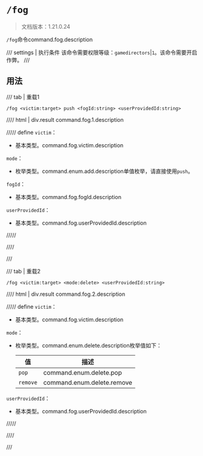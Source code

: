 # `/fog`

> 文档版本：1.21.0.24

`/fog`命令command.fog.description

/// settings | 执行条件
该命令需要权限等级：`gamedirectors`|`1`。该命令需要开启作弊。
///

## 用法

/// tab | 重载1
```mcfunction
/fog <victim:target> push <fogId:string> <userProvidedId:string>
```

//// html | div.result
command.fog.1.description

///// define
`victim`：<!-- md:samp target -->

- 基本类型。command.fog.victim.description

`mode`：<!-- md:samp add -->

- 枚举类型。command.enum.add.description单值枚举，请直接使用`push`。

`fogId`：<!-- md:samp string -->

- 基本类型。command.fog.fogId.description

`userProvidedId`：<!-- md:samp string -->

- 基本类型。command.fog.userProvidedId.description


/////

////

///

/// tab | 重载2
```mcfunction
/fog <victim:target> <mode:delete> <userProvidedId:string>
```

//// html | div.result
command.fog.2.description

///// define
`victim`：<!-- md:samp target -->

- 基本类型。command.fog.victim.description

`mode`：<!-- md:samp delete -->

- 枚举类型。command.enum.delete.description枚举值如下：

  |值|描述|
  |---|---|
  |`pop`|command.enum.delete.pop|
  |`remove`|command.enum.delete.remove|


`userProvidedId`：<!-- md:samp string -->

- 基本类型。command.fog.userProvidedId.description


/////

////

///
